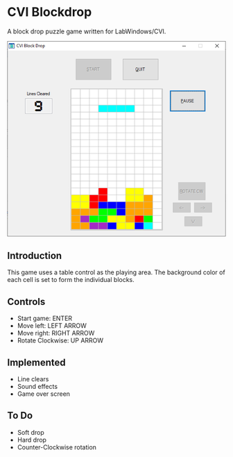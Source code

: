 # CVI Blockdrop
A block drop puzzle game written for LabWindows/CVI.

<p align="center">
<img src="reference_diagrams/cvi_blockdrop.png" alt="CVI Blockdrop Screenshot"/>
</p>


## Introduction
This game uses a table control as the playing area. The background color of each cell is set to form the individual blocks.


## Controls
- Start game: ENTER
- Move left: LEFT ARROW
- Move right: RIGHT ARROW
- Rotate Clockwise: UP ARROW

## Implemented
- Line clears
- Sound effects
- Game over screen

## To Do
- Soft drop
- Hard drop
- Counter-Clockwise rotation


